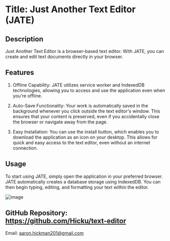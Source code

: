 # Title: Just Another Text Editor (JATE)

## Description
Just Another Text Editor is a browser-based text editor. With JATE, you can create and edit text documents directly in your browser.

## Features

1. Offline Capability: JATE utilizes service worker and IndexedDB technologies, allowing you to access and use the application even when you're offline.

2. Auto-Save Functionality: Your work is automatically saved in the background whenever you click outside the text editor's window. This ensures that your content is preserved, even if you accidentally close the browser or navigate away from the page.

3. Easy Installation: You can use the install button, which enables you to download the application as an icon on your desktop. This allows for quick and easy access to the text editor, even without an internet connection.

## Usage
To start using JATE, simply open the application in your preferred browser. JATE automatically creates a database storage using IndexedDB. You can then begin typing, editing, and formatting your text within the editor.

![image](https://github.com/Hicku/text-editor/assets/113357349/83e3094e-9867-47c2-9c78-435517745660)



## GitHub Repository: https://github.com/Hicku/text-editor
Email: aaron.hickman201@gmail.com

